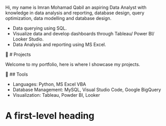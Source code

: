 Hi, my name is Imran Mohamad Qabil an aspiring Data Analyst with knowledge in data analysis and reporting, database design, query optimization, data modelling and database design.

- Data querying using SQL.
- Visualize data and develop dashboards through Tableau/ Power BI/ Looker Studio.
- Data Analysis and reporting using MS Excel.

📖 # Projects

Welcome to my portfolio, here is where I showcase my projects.

🔨 ## Tools 

- Languages: Python, MS Excel VBA
- Database Management: MySQL, Visual Studio Code, Google BigQuery
- Visualization: Tableau, Powder BI, Looker

# A first-level heading
